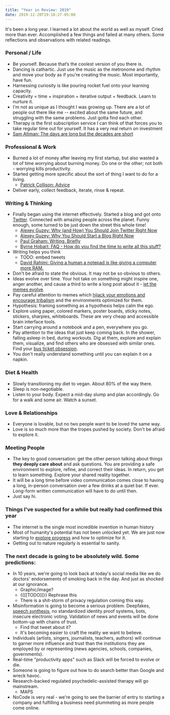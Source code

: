 ```yaml
---
title: "Year in Review: 2019"
date: 2019-12-20T19:18:27-05:00
---
```


It's been a long year. I learned a lot about the world as well as myself. Cried more than ever. Accomplished a few things and failed at many others. Some reflections and observations with related readings.

### Personal / Life

- Be yourself. Because that’s the coolest version of you there is.
- Dancing is cathartic. Just use the music as the metronome and rhythm and move your body as if you’re creating the music. Most importantly, have fun. 
- Harnessing curiosity is like pouring rocket fuel onto your learning capacity.
- Creativity = time + inspiration + iterative output + feedback. Learn to nurture it. 
- I'm not as unique as I thought I was growing up. There are a lot of people out there like me -- excited about the same future, and struggling with the same problems. Just gotta find each other.
- Therapy is the first subscription service I can think of that forces you to take regular time out for yourself. It has a very real return on investment
- [Sam Altman: The days are long but the decades are short](https://blog.samaltman.com/the-days-are-long-but-the-decades-are-short)

### Professional & Work
- Burned a lot of money after leaving my first startup, but also wasted a lot of time worrying about burning money. Do one or the other; not both - worrying kills productivity. 
- Started getting more specific about the sort of thing I want to do for a living.
    - [Patrick Collison: Advice](https://patrickcollison.com/advice)
- Deliver early, collect feedback, iterate, rinse & repeat.

### Writing & Thinking
- Finally began using the internet effectively. Started a blog and got onto [Twitter](https://twitter.com/jborichevskiy). Connected with amazing people across the planet. Funny enough, some turned to be just down the street this whole time!
    - [Alexey Guzey: Why (and How) You Should Join Twitter Right Now](https://guzey.com/twitter/)
    - [Alexey Guzey: Why You Should Start a Blog Right Now](https://guzey.com/personal/why-have-a-blog/)
    - [Paul Graham: Writing, Briefly](http://www.paulgraham.com/writing44.html)
    - [Byrne Hobart: FAQ - How do you find the time to write all this stuff?](https://medium.com/@byrnehobart/about-best-of-faq-25df97a74467)
- Writing helps you think
    - TODO: embed tweets
    - [David Rahimi: Giving a human a notepad is like giving a computer more RAM.](https://twitter.com/DavidRahimi/status/1207901988324696064?s=20)
- Don't be afraid to state the obvious. It may not be so obvious to others.
- Ideas evolve over time. Your hot take on something might inspire one, anger another, and cause a third to write a long post about it - [let the memes evolve](https://en.wikipedia.org/wiki/Meme#Memetic_lifecycle:_transmission,_retention). 
- Pay careful attention to memes which [hijack your emotions and encourage tribalism](https://www.youtube.com/watch?v=rE3j_RHkqJc) and the environments optimized for them.
- Hypothesis: framing something as a hypothesis helps calm the ego.
- Explore using paper, colored markers, poster boards, sticky notes, stickers, sharpies, whiteboards. These are very cheap and accessible brain interface tools.
- Start carrying around a notebook and a pen, everywhere you go. 
- Pay attention to the ideas that just keep coming back. In the shower, falling asleep in bed, during workouts. Dig at them, explore and explain them, visualize, and find others who are obsessed with similar ones. Find your [bus ticket obsession](http://www.paulgraham.com/genius.html).
- You don't really understand something until you can explain it on a napkin. 

### Diet & Health

- Slowly transitioning my diet to vegan. About 80% of the way there. 
- Sleep is non-negotiable. 
- Listen to your body. Expect a mid-day slump and plan accordingly. Go for a walk and some air. Watch a sunset.

### Love & Relationships

- Everyone is lovable, but no two people want to be loved the same way.
- Love is so much more than the tropes pushed by society. Don't be afraid to explore it. 

### Meeting People

- The key to good conversation: get the other person talking about things __they deeply care about__ and ask questions. You are providing a safe environment to explore, refine, and correct their ideas. In return, you get to learn something. Explore your shared reality together.
- It will be a long time before video communication comes close to having a long, in-person conversation over a few drinks at a quiet bar. If ever. Long-form written communication will have to do until then.
- Just say hi. 

### Things I've suspected for a while but really had confirmed this year

- The internet is the single most incredible invention in human history
- Most of humanity's potential has not been unlocked yet. We are just now starting to [explore progress](https://patrickcollison.com/progress) and how to optimize for it.
- Getting out to nature regularly is essential to sanity.

### The next decade is going to be absolutely wild. Some predictions:

- In 10 years, we're going to look back at today's social media like we do doctors' endorsements of smoking back in the day. And just as shocked at our ignorance.
    - Graphic/image?
    - {{[[TODO]]}} Rephrase this
    - There is a shit-storm of privacy regulation coming this way. 
- Misinformation is going to become a serious problem. Deepfakes, [speech synthesis](https://google.github.io/tacotron/publications/speaker_adaptation/), no standardized identity proof systems, bots, insecure electronic voting. Validation of news and events will be done bottom-up with chains of trust. 
    - Find that tweet about it?
    - It's becoming easier to craft the reality we want to believe.
- Individuals (artists, singers, journalists, teachers, authors) will continue to garner more influence and trust than the institutions they are employed by or representing (news agencies, schools, companies, governments).
- Real-time "productivity apps" such as Slack will be forced to evolve or die.
- Someone is going to figure out how to do search better than Google and wreck havoc. 
- Research-backed regulated psychedelic-assisted therapy will go mainstream.
    - MAPS
- NoCode is very real - we're going to see the barrier of entry to starting a company and fulfilling a business need plummeting as more people come online.
